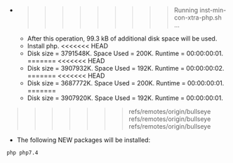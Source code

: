 * >>>>>>>>> Running inst-min-con-xtra-php.sh ...
  * After this operation, 99.3 kB of additional disk space will be used.
  * Install php.
<<<<<<< HEAD
  * Disk size = 3791548K. Space Used = 200K. Runtime = 00:00:00:01.
=======
<<<<<<< HEAD
  * Disk size = 3907932K. Space Used = 192K. Runtime = 00:00:00:02.
=======
<<<<<<< HEAD
  * Disk size = 3687772K. Space Used = 200K. Runtime = 00:00:00:01.
=======
  * Disk size = 3907920K. Space Used = 192K. Runtime = 00:00:00:01.
>>>>>>> refs/remotes/origin/bullseye
>>>>>>> refs/remotes/origin/bullseye
>>>>>>> refs/remotes/origin/bullseye
  * The following NEW packages will be installed:
  ```bash
php php7.4
  ```
